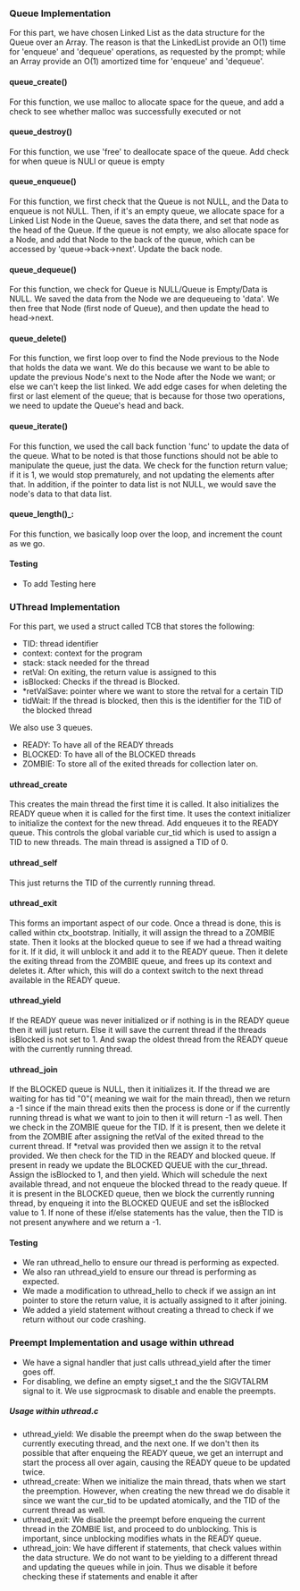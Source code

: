 ### Queue Implementation 

For this part, we have chosen Linked List as the data structure for the Queue over an Array.
The reason is that the LinkedList provide an O(1) time for 'enqueue' and 'dequeue' operations,
as requested by the prompt; while an Array provide an O(1) amortized time for 'enqueue' and 'dequeue'.

#### queue_create()
For this function, we use malloc to allocate space for the queue, and add a check to see whether malloc
was successfully executed or not

#### queue_destroy()
For this function, we use 'free' to deallocate space of the queue. Add check for when queue is NULl
or queue is empty

#### queue_enqueue()
For this function, we first check that the Queue is not NULL, and the Data to enqueue is not NULL. Then,
if it's an empty queue, we allocate space for a Linked List Node in the Queue, saves the data there, and
set that node as the head of the Queue. If the queue is not empty, we also allocate space for a Node, and
add that Node to the back of the queue, which can be accessed by 'queue->back->next'. Update the back node.

#### queue_dequeue() 
For this function, we check for Queue is NULL/Queue is Empty/Data is NULL. We saved the data from the Node we
are dequeueing to 'data'. We then free that Node (first node of Queue), and then update the head to head->next.

#### queue_delete()
For this function, we first loop over to find the Node previous to the Node that holds the data we want. 
We do this because we want to be able to update the previous Node's next to the Node after the Node we want; or 
else we can't keep the list linked. We add edge cases for when deleting the first or last element of the queue; 
that is because for those two operations, we need to update the Queue's head and back.

#### queue_iterate()
For this function, we used the call back function 'func' to update the data of the queue.
What to be noted is that those functions should not be able to manipulate the queue, just the data. We check
for the function return value; if it is 1, we would stop prematurely, and not updating the elements after that.
In addition, if the pointer to data list is not NULL, we would save the node's data to that data list.

#### queue_length()_: 
For this function, we basically loop over the loop, and increment the count as we go.

#### Testing
- To add Testing here

### UThread Implementation

For this part, we used a struct called TCB that stores the following:
- TID: thread identifier
- context: context for the program
- stack: stack needed for the thread
- retVal: On exiting, the return value is assigned to this
- isBlocked: Checks if the thread is Blocked. 
- *retValSave: pointer where we want to store the retval for a certain TID
- tidWait: If the thread is blocked, then this is the identifier for the TID of the blocked thread 

We also use 3 queues.
- READY: To have all of the READY threads
- BLOCKED: To have all of the BLOCKED threads
- ZOMBIE: To store all of the exited threads for collection later on.
#### uthread_create
This creates the main thread the first time it is called. It also initializes the READY queue when it is called for the first time.
It uses the context initializer to initialize the context for the new thread. Add enqueues it to the READY queue. This controls the 
global variable cur_tid which is used to assign a TID to new threads. The main thread is assigned a TID of 0.

#### uthread_self
This just returns the TID of the currently running thread.

#### uthread_exit
This forms an important aspect of our code. Once a thread is done, this is called within ctx_bootstrap. Initially, it will assign the thread to a ZOMBIE state.
Then it looks at the blocked queue to see if we had a thread waiting for it. If it did, it will unblock it and add it to the READY queue. Then it delete the 
exiting thread from the ZOMBIE queue, and frees up its context and deletes it. After which, this will do a context switch to the next thread available in the
READY queue.

#### uthread_yield
If the READY queue was never initialized or if nothing is in the READY queue then it will just return. Else it will save the current thread if the threads
isBlocked is not set to 1. And swap the oldest thread from the READY queue with the currently running thread.


#### uthread_join
If the BLOCKED queue is NULL, then it initializes it. If the thread we are waiting for has tid "0"( meaning we wait for the main thread), then we return a -1 
since if the main thread exits then the process is done or if the currently running thread is what we want to join to then it will return -1 as well. Then we check in the
ZOMBIE queue for the TID. If it is present, then we delete it from the ZOMBIE after assigning the retVal of the exited thread to the current thread. If *retval was provided then
we assign it to the retval provided. We then check for the TID in the READY and blocked queue. If present in ready we update the BLOCKED QUEUE with the cur_thread. Assign the 
isBlocked to 1, and then yield. Which will schedule the next available thread, and not enqueue the blocked thread to the ready queue. If it is present in the BLOCKED queue, then we block the currently running thread, by enqueing it into the BLOCKED QUEUE and set the isBlocked value to 1. If none of these if/else statements has the value, then the TID is not present anywhere and we return a -1.

#### Testing 
- We ran uthread_hello to ensure our thread is performing as expected.
- We also ran uthread_yield to ensure our thread is performing as expected.
- We made a modification to uthread_hello to check if we assign an int pointer to store the return value, it is actually assigned to it after joining.
- We added a yield statement without creating a thread to check if we return without our code crashing.

### Preempt Implementation and usage within uthread
- We have a signal handler that just calls uthread_yield after the timer goes off.
- For disabling, we define an empty sigset_t  and the the SIGVTALRM signal to it. We use sigprocmask to disable and enable the preempts.

##### Usage within uthread.c
- uthread_yield: We disable the preempt when do the swap between the currently executing thread, and the next one. If we don't then its possible that after enqueing the READY queue, 
we get an interrupt and start the process all over again, causing the READY queue to be updated twice.
- uthread_create: When we initialize the main thread, thats when we start the preemption. However, when creating the new thread we do disable it since we want the cur_tid to be updated atomically, and the
TID of the current thread as well.
- uthread_exit: We disable the preempt before enqueing the current thread in the ZOMBIE list, and proceed to do unblocking. This is important, since unblocking modifies whats in the READY queue. 
- uthread_join: We have different if statements, that check values within the data structure. We do not want to be yielding to a different thread and updating the queues while in join. Thus we disable it before checking these if statements and enable it after

